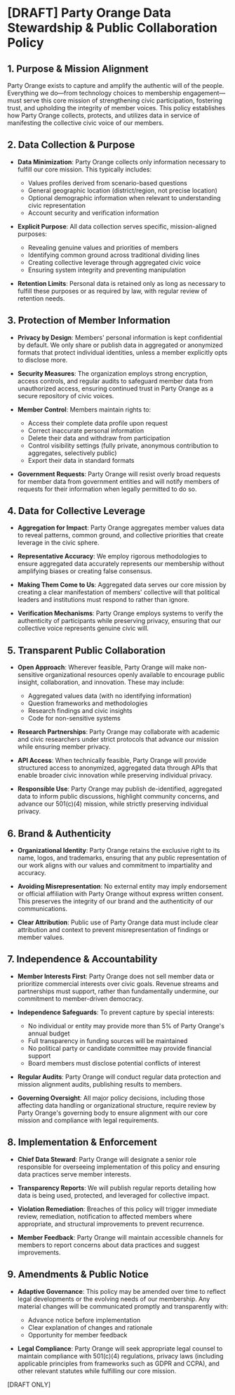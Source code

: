 # [DRAFT] Party Orange Data Stewardship & Public Collaboration Policy

## 1. Purpose & Mission Alignment

Party Orange exists to capture and amplify the authentic will of the people. Everything we do—from technology choices to membership engagement—must serve this core mission of strengthening civic participation, fostering trust, and upholding the integrity of member voices. This policy establishes how Party Orange collects, protects, and utilizes data in service of manifesting the collective civic voice of our members.

## 2. Data Collection & Purpose

* **Data Minimization**: Party Orange collects only information necessary to fulfill our core mission. This typically includes:
  - Values profiles derived from scenario-based questions
  - General geographic location (district/region, not precise location)
  - Optional demographic information when relevant to understanding civic representation
  - Account security and verification information

* **Explicit Purpose**: All data collection serves specific, mission-aligned purposes:
  - Revealing genuine values and priorities of members
  - Identifying common ground across traditional dividing lines
  - Creating collective leverage through aggregated civic voice
  - Ensuring system integrity and preventing manipulation

* **Retention Limits**: Personal data is retained only as long as necessary to fulfill these purposes or as required by law, with regular review of retention needs.

## 3. Protection of Member Information

* **Privacy by Design**: Members' personal information is kept confidential by default. We only share or publish data in aggregated or anonymized formats that protect individual identities, unless a member explicitly opts to disclose more.

* **Security Measures**: The organization employs strong encryption, access controls, and regular audits to safeguard member data from unauthorized access, ensuring continued trust in Party Orange as a secure repository of civic voices.

* **Member Control**: Members maintain rights to:
  - Access their complete data profile upon request
  - Correct inaccurate personal information
  - Delete their data and withdraw from participation
  - Control visibility settings (fully private, anonymous contribution to aggregates, selectively public)
  - Export their data in standard formats

* **Government Requests**: Party Orange will resist overly broad requests for member data from government entities and will notify members of requests for their information when legally permitted to do so.

## 4. Data for Collective Leverage

* **Aggregation for Impact**: Party Orange aggregates member values data to reveal patterns, common ground, and collective priorities that create leverage in the civic sphere.

* **Representative Accuracy**: We employ rigorous methodologies to ensure aggregated data accurately represents our membership without amplifying biases or creating false consensus.

* **Making Them Come to Us**: Aggregated data serves our core mission by creating a clear manifestation of members' collective will that political leaders and institutions must respond to rather than ignore.

* **Verification Mechanisms**: Party Orange employs systems to verify the authenticity of participants while preserving privacy, ensuring that our collective voice represents genuine civic will.

## 5. Transparent Public Collaboration

* **Open Approach**: Wherever feasible, Party Orange will make non-sensitive organizational resources openly available to encourage public insight, collaboration, and innovation. These may include:
  - Aggregated values data (with no identifying information)
  - Question frameworks and methodologies
  - Research findings and civic insights
  - Code for non-sensitive systems

* **Research Partnerships**: Party Orange may collaborate with academic and civic researchers under strict protocols that advance our mission while ensuring member privacy.

* **API Access**: When technically feasible, Party Orange will provide structured access to anonymized, aggregated data through APIs that enable broader civic innovation while preserving individual privacy.

* **Responsible Use**: Party Orange may publish de-identified, aggregated data to inform public discussions, highlight community concerns, and advance our 501(c)(4) mission, while strictly preserving individual privacy.

## 6. Brand & Authenticity

* **Organizational Identity**: Party Orange retains the exclusive right to its name, logos, and trademarks, ensuring that any public representation of our work aligns with our values and commitment to impartiality and accuracy.

* **Avoiding Misrepresentation**: No external entity may imply endorsement or official affiliation with Party Orange without express written consent. This preserves the integrity of our brand and the authenticity of our communications.

* **Clear Attribution**: Public use of Party Orange data must include clear attribution and context to prevent misrepresentation of findings or member values.

## 7. Independence & Accountability

* **Member Interests First**: Party Orange does not sell member data or prioritize commercial interests over civic goals. Revenue streams and partnerships must support, rather than fundamentally undermine, our commitment to member-driven democracy.

* **Independence Safeguards**: To prevent capture by special interests:
  - No individual or entity may provide more than 5% of Party Orange's annual budget
  - Full transparency in funding sources will be maintained
  - No political party or candidate committee may provide financial support
  - Board members must disclose potential conflicts of interest

* **Regular Audits**: Party Orange will conduct regular data protection and mission alignment audits, publishing results to members.

* **Governing Oversight**: All major policy decisions, including those affecting data handling or organizational structure, require review by Party Orange's governing body to ensure alignment with our core mission and compliance with legal requirements.

## 8. Implementation & Enforcement

* **Chief Data Steward**: Party Orange will designate a senior role responsible for overseeing implementation of this policy and ensuring data practices serve member interests.

* **Transparency Reports**: We will publish regular reports detailing how data is being used, protected, and leveraged for collective impact.

* **Violation Remediation**: Breaches of this policy will trigger immediate review, remediation, notification to affected members where appropriate, and structural improvements to prevent recurrence.

* **Member Feedback**: Party Orange will maintain accessible channels for members to report concerns about data practices and suggest improvements.

## 9. Amendments & Public Notice

* **Adaptive Governance**: This policy may be amended over time to reflect legal developments or the evolving needs of our membership. Any material changes will be communicated promptly and transparently with:
  - Advance notice before implementation
  - Clear explanation of changes and rationale
  - Opportunity for member feedback

* **Legal Compliance**: Party Orange will seek appropriate legal counsel to maintain compliance with 501(c)(4) regulations, privacy laws (including applicable principles from frameworks such as GDPR and CCPA), and other relevant statutes while fulfilling our core mission.


[DRAFT ONLY]
